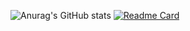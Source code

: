 ![Anurag's GitHub stats](https://github-readme-stats.vercel.app/api?username=anuraghazra&show_icons=true&theme=dark)
[![Readme Card](https://github-readme-stats.vercel.app/api/pin/?username=anuraghazra&repo=github-readme-stats)](https://github.com/anuraghazra/github-readme-stats)

